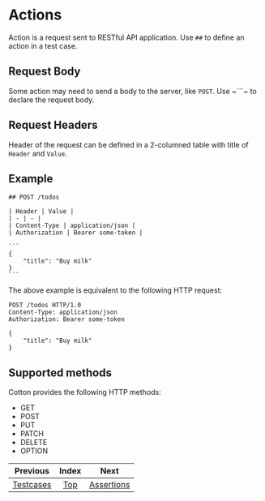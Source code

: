 # Actions

Action is a request sent to RESTful API application. Use `##` to define an action in a test case.

## Request Body

Some action may need to send a body to the server, like `POST`. Use ~```~ to declare the request body.

## Request Headers

Header of the request can be defined in a 2-columned table with title of `Header` and `Value`.

## Example

~~~
## POST /todos

| Header | Value |
| - | - |
| Content-Type | application/json |
| Authorization | Bearer some-token |

```
{
    "title": "Buy milk"
}
```
~~~

The above example is equivalent to the following HTTP request:

```
POST /todos HTTP/1.0
Content-Type: application/json
Authorization: Bearer some-token

{
    "title": "Buy milk"
}
```

## Supported methods

Cotton provides the following HTTP methods:

* GET
* POST
* PUT
* PATCH
* DELETE
* OPTION

| Previous | Index | Next |
| :-: | :-: | :-: |
| [Testcases](Testcases.md) | [Top](README.md) | [Assertions](Assertions.md) |